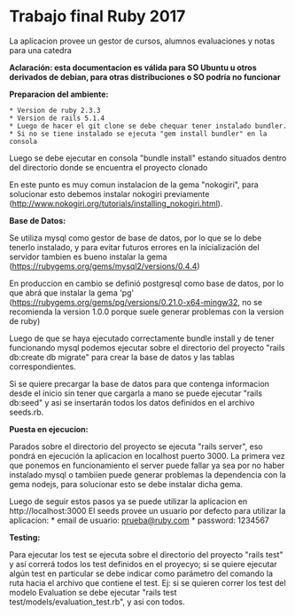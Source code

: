 # Trabajo final Ruby 2017

La aplicacion provee un gestor de cursos, alumnos evaluaciones y notas para una catedra

**Aclaración: esta documentacion es válida para SO Ubuntu u otros derivados de debian, para otras distribuciones o SO podría no funcionar**

**Preparacion del ambiente:**

	* Version de ruby 2.3.3
	* Version de rails 5.1.4
	* Luego de hacer el git clone se debe chequar tener instalado bundler.
	* Si no se tiene instalado se ejecuta "gem install bundler" en la consola
	
Luego se debe ejecutar en consola "bundle install" estando situados dentro del directorio donde se encuentra el proyecto clonado

En este punto es muy comun instalacion de la gema "nokogiri", para solucionar esto debemos instalar nokogiri previamente (http://www.nokogiri.org/tutorials/installing_nokogiri.html).

**Base de Datos:**

Se utiliza mysql como gestor de base de datos, por lo que se lo debe tenerlo instalado, y para evitar futuros errores en la inicialización del servidor tambien es bueno instalar la gema (https://rubygems.org/gems/mysql2/versions/0.4.4)

En produccion en cambio se definió postgresql como base de datos, por lo que abrá que instalar la gema 'pg' (https://rubygems.org/gems/pg/versions/0.21.0-x64-mingw32, no se recomienda la version 1.0.0 porque suele generar problemas con la version de ruby)

Luego de que se haya ejecutado correctamente bundle install y de tener funcionando mysql podemos ejecutar sobre el directorio del proyecto "rails db:create db migrate" para crear la base de datos y las tablas correspondientes.

Si se quiere precargar la base de datos para que contenga informacion desde el inicio sin tener que cargarla a mano se puede ejecutar "rails db:seed" y asi se insertarán todos los datos definidos en el archivo seeds.rb.

**Puesta en ejecucion:**

Parados sobre el directorio del proyecto se ejecuta "rails server", eso pondrá en ejecución la aplicacion en localhost puerto 3000.
La primera vez que ponemos en funcionamiento el server puede fallar ya sea por no haber instalado mysql o tambiíen puede generar problemas la dependencia con la gema nodejs, para solucionar esto se debe instalar dicha gema.

Luego de seguir estos pasos ya se puede utilizar la aplicacion en 
http://localhost:3000
El seeds provee un usuario por defecto para utilizar la aplicacion:
	* email de usuario: prueba@ruby.com
	* password: 1234567



**Testing:**

Para ejecutar los test se ejecuta sobre el directorio del proyecto "rails test" y así correrá todos los test definidos en el proyecyo; si se quiere ejecutar algún test en particular se debe indicar como parámetro del comando la ruta hacia el archivo que contiene el test.
Ej: si se quieren correr los test del modelo Evaluation se debe ejecutar "rails test test/models/evaluation_test.rb", y asi con todos. 




